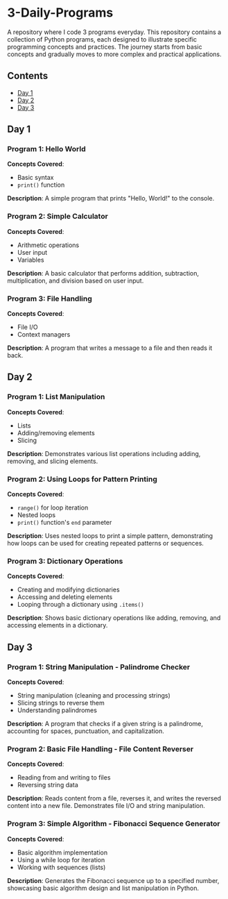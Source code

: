 # 3-Daily-Programs
A repository where I code 3 programs everyday.
This repository contains a collection of Python programs, each designed to illustrate specific programming concepts and practices. The journey starts from basic concepts and gradually moves to more complex and practical applications.

## Contents
- [Day 1](#day-1)
- [Day 2](#day-2)
- [Day 3](#day-3)

## Day 1

### Program 1: Hello World
**Concepts Covered**: 
- Basic syntax
- `print()` function

**Description**: 
A simple program that prints "Hello, World!" to the console.

### Program 2: Simple Calculator
**Concepts Covered**: 
- Arithmetic operations
- User input
- Variables

**Description**: 
A basic calculator that performs addition, subtraction, multiplication, and division based on user input.

### Program 3: File Handling
**Concepts Covered**: 
- File I/O
- Context managers

**Description**: 
A program that writes a message to a file and then reads it back.

## Day 2

### Program 1: List Manipulation
**Concepts Covered**: 
- Lists
- Adding/removing elements
- Slicing

**Description**: 
Demonstrates various list operations including adding, removing, and slicing elements.

### Program 2: Using Loops for Pattern Printing
**Concepts Covered**: 
- `range()` for loop iteration
- Nested loops
- `print()` function's `end` parameter

**Description**: 
Uses nested loops to print a simple pattern, demonstrating how loops can be used for creating repeated patterns or sequences.

### Program 3: Dictionary Operations
**Concepts Covered**: 
- Creating and modifying dictionaries
- Accessing and deleting elements
- Looping through a dictionary using `.items()`

**Description**: 
Shows basic dictionary operations like adding, removing, and accessing elements in a dictionary.

## Day 3

### Program 1: String Manipulation - Palindrome Checker
**Concepts Covered**: 
- String manipulation (cleaning and processing strings)
- Slicing strings to reverse them
- Understanding palindromes

**Description**: 
A program that checks if a given string is a palindrome, accounting for spaces, punctuation, and capitalization.

### Program 2: Basic File Handling - File Content Reverser
**Concepts Covered**: 
- Reading from and writing to files
- Reversing string data

**Description**: 
Reads content from a file, reverses it, and writes the reversed content into a new file. Demonstrates file I/O and string manipulation.

### Program 3: Simple Algorithm - Fibonacci Sequence Generator
**Concepts Covered**: 
- Basic algorithm implementation
- Using a while loop for iteration
- Working with sequences (lists)

**Description**: 
Generates the Fibonacci sequence up to a specified number, showcasing basic algorithm design and list manipulation in Python.

<!-- Future day entries go here -->


